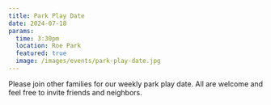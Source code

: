```yaml
---
title: Park Play Date
date: 2024-07-18
params:
  time: 3:30pm
  location: Roe Park
  featured: true
  image: /images/events/park-play-date.jpg
---
```


Please join other families for our weekly park play date. All are welcome and feel free to invite friends and neighbors.

<!--more-->
